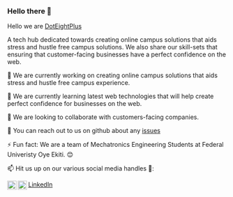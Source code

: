 ### Hello there 👋

<!--
**Grtnxhor/Abolade_Greatness** is a ✨ _special_ ✨ repository because its `README.md` (this file) appears on your GitHub profile.

Here are some ideas to get you started:

- 🔭 I’m currently working on ...
- 🌱 I’m currently learning ...
- 👯 I’m looking to collaborate on ...
- 🤔 I’m looking for help with ...
- 💬 Ask me about ...
- 📫 How to reach me: ...
- 😄 Pronouns: ...
- ⚡ Fun fact: ...
-->

Hello we are [DotEightPlus](https://doteightplus.com/)

A tech hub dedicated towards creating online campus solutions that aids stress and hustle free campus solutions.
We also share our skill-sets that ensuring that customer-facing businesses have a perfect confidence on the web.

🔭 We are currently working on creating online campus solutions that aids stress and hustle free campus experience. 

🌱 We are currently learning latest web technologies that will help create perfect confidence for businesses on the web.

👯 We are looking to collaborate with customers-facing companies.

💬 You can reach out to us on github about any [issues](https://github.com/DotEightPlus/DotEightPlus/issues)

⚡ Fun fact: We are a team of Mechatronics Engineering Students at Federal Univeristy Oye Ekiti. 😊

📫 Hit us up on our various social media handles 🔭:

[LinkedIn](https://www.linkedin.com/company/doteightplus/)
<a href="https://twitter.com/doteightplus">
  <img align="left" alt="My Twitter Account" width="21px" src="https://raw.githubusercontent.com/anuraghazra/anuraghazra/master/assets/twitter.svg" />
</a>
<a href="https://wa.me/2348103171902">
  <img align="left" alt="My contact" width="21px" src="https://image.flaticon.com/icons/png/512/124/124034.png" />
</a>
